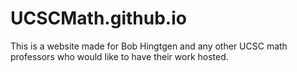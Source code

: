 # UCSCMath.github.io
This is a website made for Bob Hingtgen and any other UCSC math professors who would like to have their work hosted.

